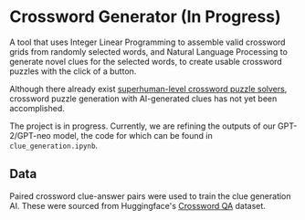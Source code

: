 # Crossword Generator (In Progress)

A tool that uses Integer Linear Programming to assemble valid crossword grids from randomly selected words, and Natural Language Processing to generate novel clues for the selected words, to create usable crossword puzzles with the click of a button.

Although there already exist [superhuman-level crossword puzzle solvers](https://github.com/albertkx/berkeley-crossword-solver?fbclid=IwAR0XZFNBKQ90PM9SSdoBtw9oEO8GMpH-hv7f_48XNdaJNSyX-RIM8yIxzC8), crossword puzzle generation with AI-generated clues has not yet been accomplished.

The project is in progress. Currently, we are refining the outputs of our GPT-2/GPT-neo model, the code for which can be found in `clue_generation.ipynb`.

## Data

Paired crossword clue-answer pairs were used to train the clue generation AI. These were sourced from Huggingface's [Crossword QA](https://huggingface.co/datasets/albertxu/CrosswordQA) dataset.
